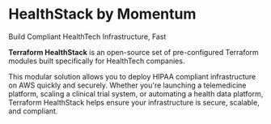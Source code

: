 # HealthStack by Momentum

Build Compliant HealthTech Infrastructure, Fast

**Terraform HealthStack** is an open-source set of pre-configured Terraform modules built specifically for HealthTech companies.

This modular solution allows you to deploy HIPAA compliant infrastructure on AWS quickly and securely. Whether you're launching a telemedicine platform, scaling a clinical trial system, or automating a health data platform, Terraform HealthStack helps ensure your infrastructure is secure, scalable, and compliant.

